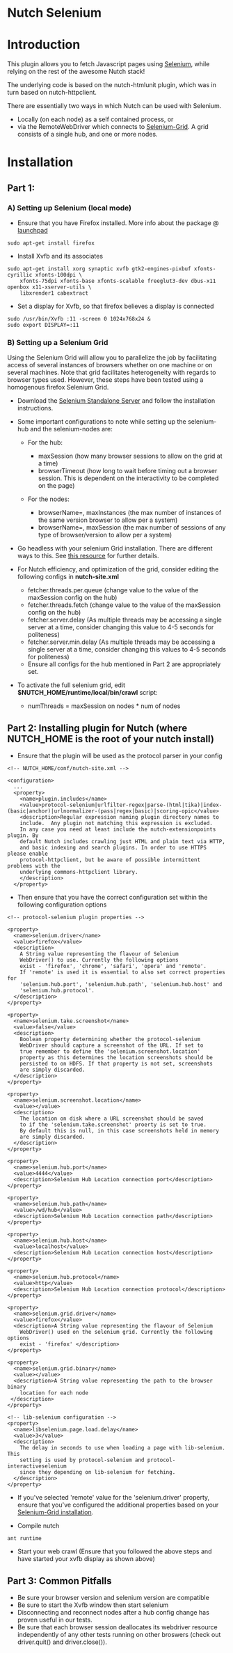 Nutch Selenium
==============

# Introduction

This plugin allows you to fetch Javascript pages using [Selenium](http://www.seleniumhq.org/), while relying on the rest of the awesome Nutch stack!

The underlying code is based on the nutch-htmlunit plugin, which was in turn based on nutch-httpclient.

There are essentially two ways in which Nutch can be used with Selenium.

 * Locally (on each node) as a self contained process, or
 * via the RemoteWebDriver which connects to [Selenium-Grid](http://www.seleniumhq.org/docs/07_selenium_grid.jsp). A grid consists of a single hub, and one or more nodes.

# Installation

## Part 1: 

### A) Setting up Selenium (local mode)

 * Ensure that you have Firefox installed. More info about the package @ [launchpad](https://launchpad.net/ubuntu/trusty/+source/firefox)
```
sudo apt-get install firefox
```
 * Install Xvfb and its associates
```
sudo apt-get install xorg synaptic xvfb gtk2-engines-pixbuf xfonts-cyrillic xfonts-100dpi \
    xfonts-75dpi xfonts-base xfonts-scalable freeglut3-dev dbus-x11 openbox x11-xserver-utils \
    libxrender1 cabextract
```
 * Set a display for Xvfb, so that firefox believes a display is connected
```
sudo /usr/bin/Xvfb :11 -screen 0 1024x768x24 &
sudo export DISPLAY=:11
```
### B) Setting up a Selenium Grid 

Using the Selenium Grid will allow you to parallelize the job by facilitating access of several instances of browsers whether on one machine or on several machines. Note that grid facilitates heterogeneity with regards to browser types used. However, these steps have been tested using a homogenous firefox Selenium Grid. 

 * Download the [Selenium Standalone Server](http://www.seleniumhq.org/download/) and follow the installation instructions.
 
 * Some important configurations to note while setting up the selenium-hub and the selenium-nodes are:
    * For the hub: 
      - maxSession (how many browser sessions to allow on the grid at a time)
      - browserTimeout (how long to wait before timing out a browser session. This is dependent on the interactivity to be completed on the page)
      
    * For the nodes:
      - browserName=<browser>, maxInstances (the max number of instances of the same version browser to allow per a system)
      - browserName=<browser>, maxSession (the max number of sessions of any type of browser/version to allow per a system)
      
  * Go headless with your selenium Grid installation. There are different ways to this. See [this resource](http://elementalselenium.com/tips/38-headless) for further details. 
 
  * For Nutch efficiency, and optimization of the grid, consider editing the following configs in **nutch-site.xml**
    - fetcher.threads.per.queue (change value to the value of the maxSession config on the hub)
    - fetcher.threads.fetch (change value to the value of the maxSession config on the hub)
    - fetcher.server.delay (As multiple threads may be accessing a single server at a time, consider changing this value to 4-5 seconds for politeness)
    - fetcher.server.min.delay (As multiple threads may be accessing a single server at a time, consider changing this values to 4-5 seconds for politeness)
    - Ensure all configs for the hub mentioned in Part 2 are appropriately set. 

  * To activate the full selenium grid, edit **$NUTCH_HOME/runtime/local/bin/crawl** script:
    - numThreads = maxSession on nodes * num of nodes


## Part 2: Installing plugin for Nutch (where NUTCH_HOME is the root of your nutch install)

 * Ensure that the plugin will be used as the protocol parser in your config

```
<!-- NUTCH_HOME/conf/nutch-site.xml -->

<configuration>
  ...
  <property>
    <name>plugin.includes</name>
    <value>protocol-selenium|urlfilter-regex|parse-(html|tika)|index-(basic|anchor)|urlnormalizer-(pass|regex|basic)|scoring-opic</value>
    <description>Regular expression naming plugin directory names to
    include.  Any plugin not matching this expression is excluded.
    In any case you need at least include the nutch-extensionpoints plugin. By
    default Nutch includes crawling just HTML and plain text via HTTP,
    and basic indexing and search plugins. In order to use HTTPS please enable 
    protocol-httpclient, but be aware of possible intermittent problems with the 
    underlying commons-httpclient library.
    </description>
  </property>
```

* Then ensure that you have the correct configuration set within the following configuration options

```
<!-- protocol-selenium plugin properties -->

<property>
  <name>selenium.driver</name>
  <value>firefox</value>
  <description>
    A String value representing the flavour of Selenium 
    WebDriver() to use. Currently the following options
    exist - 'firefox', 'chrome', 'safari', 'opera' and 'remote'.
    If 'remote' is used it is essential to also set correct properties for
    'selenium.hub.port', 'selenium.hub.path', 'selenium.hub.host' and
    'selenium.hub.protocol'.
  </description>
</property>

<property>
  <name>selenium.take.screenshot</name>
  <value>false</value>
  <description>
    Boolean property determining whether the protocol-selenium
    WebDriver should capture a screenshot of the URL. If set to
    true remember to define the 'selenium.screenshot.location' 
    property as this determines the location screenshots should be 
    persisted to on HDFS. If that property is not set, screenshots
    are simply discarded.
  </description>
</property>

<property>
  <name>selenium.screenshot.location</name>
  <value></value>
  <description>
    The location on disk where a URL screenshot should be saved
    to if the 'selenium.take.screenshot' proerty is set to true.
    By default this is null, in this case screenshots held in memory
    are simply discarded.
  </description>
</property>

<property>
  <name>selenium.hub.port</name>
  <value>4444</value>
  <description>Selenium Hub Location connection port</description>
</property>

<property>
  <name>selenium.hub.path</name>
  <value>/wd/hub</value>
  <description>Selenium Hub Location connection path</description>
</property>

<property>
  <name>selenium.hub.host</name>
  <value>localhost</value>
  <description>Selenium Hub Location connection host</description>
</property>

<property>
  <name>selenium.hub.protocol</name>
  <value>http</value>
  <description>Selenium Hub Location connection protocol</description>
</property>

<property>
  <name>selenium.grid.driver</name>
  <value>firefox</value>
  <description>A String value representing the flavour of Selenium 
    WebDriver() used on the selenium grid. Currently the following options
    exist - 'firefox' </description>
</property>

<property>
  <name>selenium.grid.binary</name>
  <value></value>
  <description>A String value representing the path to the browser binary 
    location for each node
 </description>
</property>

<!-- lib-selenium configuration -->
<property>
  <name>libselenium.page.load.delay</name>
  <value>3</value>
  <description>
    The delay in seconds to use when loading a page with lib-selenium. This
    setting is used by protocol-selenium and protocol-interactiveselenium
    since they depending on lib-selenium for fetching.
  </description>
</property>
```
 * If you've selected 'remote' value for the 'selenium.driver' property, ensure that you've configured
 the additional properties based on your [Selenium-Grid installation](http://www.seleniumhq.org/docs/07_selenium_grid.jsp#installation).

 * Compile nutch
```
ant runtime
```

 * Start your web crawl (Ensure that you followed the above steps and have started your xvfb display as shown above)

## Part 3: Common Pitfalls

* Be sure your browser version and selenium version are compatible 
* Be sure to start the Xvfb window then start selenium
* Disconnecting and reconnect nodes after a hub config change has proven useful in our tests. 
* Be sure that each browser session deallocates its webdriver resource independently of any other tests running on other broswers (check out driver.quit() and driver.close()). 
